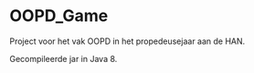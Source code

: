# OOPD_Game
Project voor het vak OOPD in het propedeusejaar aan de HAN.

Gecompileerde jar in Java 8.
